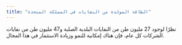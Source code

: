 ```yaml
---
title: "الطاقة المولدة من النفايات في المملكة المتحدة"
---
```

نظرًا لوجود 27 مليون طن من النفايات البلدية الصلبة و47 مليون طن من نفايات الشركات كل عام، فإن هناك إمكانية للنمو وزيادة الاستثمار في هذا المجال.
